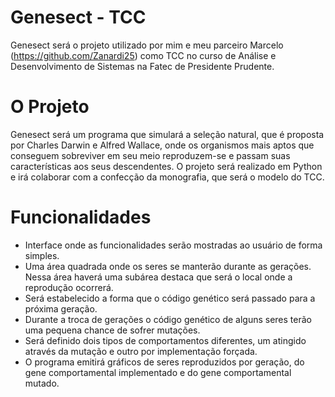 # Genesect - TCC
Genesect será o projeto utilizado por mim e meu parceiro Marcelo (https://github.com/Zanardi25) como TCC no curso de Análise e Desenvolvimento de Sistemas na Fatec de Presidente Prudente.

# O Projeto
Genesect será um programa que simulará a seleção natural, que é proposta por Charles Darwin e Alfred Wallace, onde os organismos mais aptos que conseguem sobreviver em seu meio reproduzem-se e passam suas características aos seus descendentes. 
O projeto será realizado em Python e irá colaborar com a confecção da monografia, que será o modelo do TCC. 

 # Funcionalidades
- Interface onde as funcionalidades serão mostradas ao usuário de forma simples.
- Uma área quadrada onde os seres se manterão durante as gerações. Nessa área haverá uma subárea destaca que será o local onde a reprodução ocorrerá. 
- Será estabelecido a forma que o código genético será passado para a próxima geração.
- Durante a troca de gerações o código genético de alguns seres terão uma pequena chance de sofrer mutações.
- Será definido dois tipos de comportamentos diferentes, um atingido através da mutação e outro por implementação forçada. 
- O programa emitirá gráficos de seres reproduzidos por geração, do gene comportamental implementado e do gene comportamental mutado.
